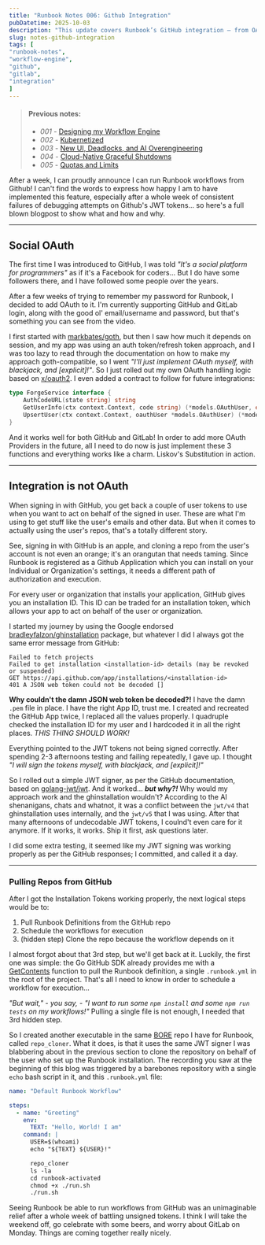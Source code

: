 ```yaml
---
title: "Runbook Notes 006: Github Integration"
pubDatetime: 2025-10-03
description: "This update covers Runbook’s GitHub integration — from OAuth logins to pulling repos and running workflows. After a week of battling JWT tokens, it finally works!"
slug: notes-github-integration
tags: [
"runbook-notes",
"workflow-engine",
"github",
"gitlab",
"integration"
]
---
```


> #### Previous notes:
> - _001_ - [Designing my Workflow Engine](/posts/notes-designing-workflow-engine)
> - _002_ - [Kubernetized](/posts/notes-kubernetized)
> - _003_ - [New UI, Deadlocks, and AI Overengineering](/posts/notes-ui-deadlocks-overengineering)
> - _004_ - [Cloud-Native Graceful Shutdowns](/posts/notes-cloud-native-graceful-shutdowns)
> - _005_ - [Quotas and Limits](/posts/notes-quotas-and-limits)

After a week, I can proudly announce I can run Runbook workflows from Github!
I can't find the words to express how happy I am to have implemented this feature, especially
after a whole week of consistent failures of debugging attempts on Github's JWT tokens...
so here's a full blown blogpost to show what and how and why.

***

## Social OAuth

The first time I was introduced to GitHub, I was told _"It's a social platform for programmers"_ as if it's a Facebook for coders... But I do have some followers there, and I have followed some people over the years.

After a few weeks of trying to remember my password for Runbook, I decided to add OAuth to it. I'm currently supporting
GitHub and GitLab login, along with the good ol' email/username and password, but that's something you can see from the video.

I first started with [markbates/goth](https://github.com/markbates/goth/), but then I saw how much it depends on session, and my app was using an auth token/refresh token approach, and I was too lazy to read through the documentation on how to make my approach goth-compatible, so I went _"I'll just implement OAuth myself, with blackjack, and [explicit]!"_. So I just rolled out my own OAuth handling logic based on [x/oauth2](https://cs.opensource.google/go/x/oauth2). I even added a contract to follow for future integrations:

```go file=forge_service.go
type ForgeService interface {
	AuthCodeURL(state string) string
	GetUserInfo(ctx context.Context, code string) (*models.OAuthUser, error)
	UpsertUser(ctx context.Context, oauthUser *models.OAuthUser) (*models.User, error)
}
```

And it works well for both GitHub and GitLab! In order to add more OAuth Providers in the future, all I need to do now is just implement these 3 functions and everything works like a charm. Liskov's Substitution in action.

***

## Integration is not OAuth

When signing in with GitHub, you get back a couple of user tokens to use when you want to act on behalf of the signed in user. These are what I'm using to get stuff like the user's emails and other data. But when it comes to actually using the user's repos, that's a totally different story.

See, signing in with GitHub is an apple, and cloning a repo from the user's account is not even an orange; it's an orangutan that needs taming. Since Runbook is registered as a Github Application which you can install on your Individual or Organization's settings, it needs a different path of authorization and execution.

For every user or organization that installs your application, GitHub gives you an installation ID. This ID can be traded for an installation token, which allows your app to act on behalf of the user or organization.

I started my journey by using the Google endorsed [bradleyfalzon/ghinstallation](https://github.com/bradleyfalzon/ghinstallation) package, but whatever I did I always got the same error message from GitHub:

```
Failed to fetch projects
Failed to get installation <installation-id> details (may be revoked or suspended)
GET https://api.github.com/app/installations/<installation-id>
401 A JSON web token could not be decoded []
```

**Why couldn't the damn JSON web token be decoded?!** I have the damn `.pem` file in place. I have the right App ID, trust me. I created and recreated the GitHub App twice, I replaced all the values properly. I quadruple checked the installation ID for my user and I hardcoded it in all the right places. _THIS THING SHOULD WORK!_

Everything pointed to the JWT tokens not being signed correctly. After spending 2-3 afternoons testing and failing repeatedly, I gave up. I thought _"I will sign the tokens myself, with blackjack, and [explicit]!"_

So I rolled out a simple JWT signer, as per the GitHub documentation, based on [golang-jwt/jwt](https://github.com/golang-jwt/jwt/). And it worked... **_but why?!_** Why would my approach work and the ghinstallation wouldn't? According to the AI shenanigans, chats and whatnot, it was a conflict between the `jwt/v4` that ghinstallation uses internally, and the `jwt/v5` that I was using. After that many afternoons of undecodable JWT tokens, I coulnd't even care for it anymore. If it works, it works. Ship it first, ask questions later.

I did some extra testing, it seemed like my JWT signing was working properly as per the GitHub responses; I committed, and called it a day.

***

### Pulling Repos from GitHub

After I got the Installation Tokens working properly, the next logical steps would be to:

1. Pull Runbook Definitions from the GitHub repo
2. Schedule the workflows for execution
3. (hidden step) Clone the repo because the workflow depends on it

I almost forgot about that 3rd step, but we'll get back at it. Luckily, the first one was simple: the Go GitHub SDK already provides me with a [GetContents](https://pkg.go.dev/github.com/google/go-github/v75/github#RepositoriesService.GetContents) function to pull the Runbook definition, a single `.runbook.yml` in the root of the project. That's all I need to know in order to schedule a workflow for execution...

_"But wait," - _you say,_ - "I want to run some `npm install` and some `npm run tests` on my workflows!"_ Pulling a single file is not enough, I needed that 3rd hidden step.

So I created another executable in the same [BORE](https://aziflaj.github.io/posts/notes-kubernetized/#bore-build-once-run-everywhere) repo I have for Runbook, called `repo_cloner`. What it does, is that it uses the same JWT signer I was blabbering about in the previous section to clone the repository on behalf of the user who set up the Runbook installation. The recording you saw at the beginning of this blog was triggered by a barebones repository with a single `echo` bash script in it, and this `.runbook.yml` file:

```yml file=.runbook.yml
name: "Default Runbook Workflow"

steps:
  - name: "Greeting"
    env:
      TEXT: "Hello, World! I am"
    command: |
      USER=$(whoami)
      echo "${TEXT} ${USER}!"

      repo_cloner
      ls -la
      cd runbook-activated
      chmod +x ./run.sh
      ./run.sh
```

Seeing Runbook be able to run workflows from GitHub was an unimaginable relief after a whole week of battling unsigned tokens. I think I will take the weekend off, go celebrate with some beers, and worry about GitLab on Monday. Things are coming together really nicely.
